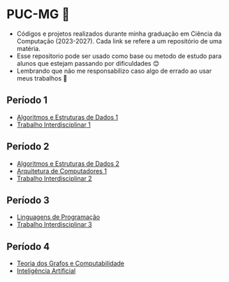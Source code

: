 # PUC-MG :office:

* Códigos e projetos realizados durante minha graduação em Ciência da Computação (2023-2027). Cada link se refere a um repositório de uma matéria. 
* Esse repositorio pode ser usado como base ou metodo de estudo para alunos que estejam passando por dificuldades :blush:
* Lembrando que não me responsabilizo caso algo de errado ao usar meus trabalhos 🎉

## Período 1

* [Algoritmos e Estruturas de Dados 1](https://github.com/militaovitor01/AEDS1)
* [Trabalho Interdisciplinar 1](https://github.com/ICEI-PUC-Minas-PMGCC-TI/ti-1-pmg-cc-m-20231-tiaw-moda-e-estilo)
  
## Período 2

* [Algoritmos e Estruturas de Dados 2](https://github.com/militaovitor01/AEDS2)
* [Arquitetura de Computadores 1](https://github.com/militaovitor01/AC1)
* [Trabalho Interdisciplinar 2](https://github.com/ICEI-PUC-Minas-CC-TI/plmg-cc-2023-2-ti2-g27-tunerater)

## Período 3
* [Linguagens de Programação]()
* [Trabalho Interdisciplinar 3](https://github.com/militaovitor01/TI3)

## Período 4
* [Teoria dos Grafos e Computabilidade](https://github.com/militaovitor01/TGrafos)
* [Inteligência Artificial](https://github.com/militaovitor01/IA)
